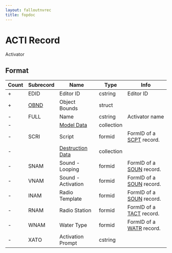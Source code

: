 ```yaml
---
layout: falloutnvrec
title: fopdoc
---
```

ACTI Record
===========

Activator

## Format

Count | Subrecord | Name | Type | Info
------|-------|------|------|-----
+ | EDID | Editor ID | cstring | Editor ID
+ | [OBND](Subrecords/OBND.md) | Object Bounds | struct |
- | FULL | Name | cstring | Activator name
- | | [Model Data](Subrecords/Model.md) | collection |
- | SCRI | Script | formid | FormID of a [SCPT](SCPT.md) record.
- | | [Destruction Data](Subrecords/Destruction.md) | collection |
- | SNAM | Sound - Looping | formid | FormID of a [SOUN](SOUN.md) record.
- | VNAM | Sound - Activation | formid | FormID of a [SOUN](SOUN.md) record.
- | INAM | Radio Template | formid | FormID of a [SOUN](SOUN.md) record.
- | RNAM | Radio Station | formid | FormID of a [TACT](TACT.md) record.
- | WNAM | Water Type | formid | FormID of a [WATR](WATR.md) record.
- | XATO | Activation Prompt | cstring |
